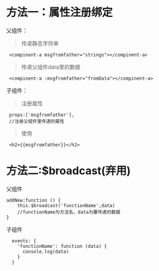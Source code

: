 # 方法一：属性注册绑定

父组件：

> 传递静态字符串

```
 <compinent-a msgfromfather="strings"></compinent-a>
```
>传递父组件data里的数据

```
 <compinent-a :msgfromfather="fromData"></compinent-a>
```

子组件：

>注册属性

```
 props:['msgfromfather'],
 //注册父组件里传递的属性
```
>使用

```
 <h2>{{msgfromfather}}</h2>
```

# 方法二:$broadcast(弃用)

父组件


```
addNew:function () {
    this.$broadcast('functionName',data)
    //functionName为方法名，data为要传递的数据
}    
```

子组件


```
  events: {
    'functionName': function (data) {
      console.log(data)
    }
  }
```
